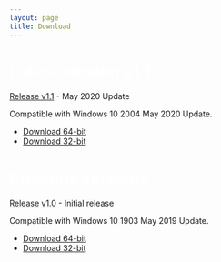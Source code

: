 ```yaml
---
layout: page
title: Download
---
```


<style>
  h1, h2, h3, h4, h5 ,h6 {
    color: rgba(255,255,255,0.8);
  }
</style>

Latest version <span class="removed">v1.1</span>
======
<p class="message">
<a href="/release-v-1-1/">Release v1.1</a> - May 2020 Update
</p>
Compatible with Windows 10 2004 May 2020 Update.
<ul>
<li><a href="https://github.com/optimizer10/optimizer10.github.io/releases/download/v1.1/Optimizer10-v1.1-x64.exe">Download 64-bit</a></li>
<li><a href="https://github.com/optimizer10/optimizer10.github.io/releases/download/v1.1/Optimizer10-v1.1-x86.exe">Download 32-bit</a></li>
</ul>

Previous versions
======
<p class="message">
<a href="/release-v-1-0/">Release v1.0</a> - Initial release
</p>
Compatible with Windows 10 1903 May 2019 Update.
<ul>
<li><a href="https://github.com/optimizer10/optimizer10.github.io/releases/download/v1.0/Optimizer10-v1.0-x64.exe">Download 64-bit</a></li>
<li><a href="https://github.com/optimizer10/optimizer10.github.io/releases/download/v1.0/Optimizer10-v1.0-x86.exe">Download 32-bit</a></li>
</ul>
